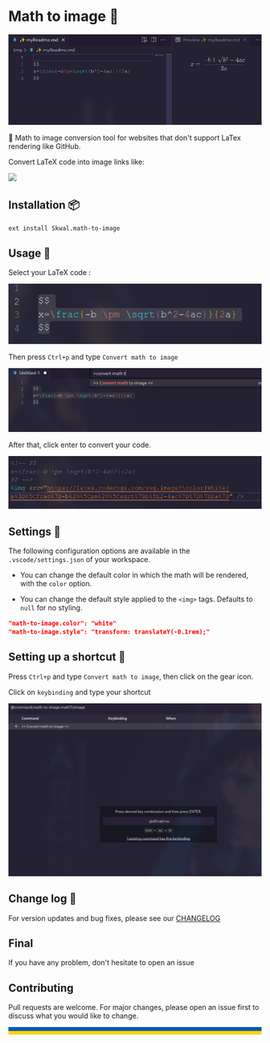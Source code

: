 # Math to image 📏

![demo](https://github.com/SkwalExe/math-to-image/raw/main/images/gif.gif)

📏 Math to image conversion tool for websites that don't support LaTex rendering like GitHub.

Convert LaTeX code into image links like:  
<!-- $x=\frac{-b\pm\sqrt{b^2-4ac}}{2a}$ --> <img src="https://latex.codecogs.com/svg.image?\small%20\color{White}x%3D%5Cfrac%7B-b%5Cpm%5Csqrt%7Bb%5E2-4ac%7D%7D%7B2a%7D" />

## Installation 📦

```shell
ext install Skwal.math-to-image
```

## Usage 📝

Select your LaTeX code :

![Highlight Math](https://github.com/SkwalExe/math-to-image/raw/main/images/1.png)

Then press `Ctrl+p` and type `Convert math to image`

![Select option](https://github.com/SkwalExe/math-to-image/raw/main/images/2.png)

After that, click enter to convert your code.

![Convert](https://github.com/SkwalExe/math-to-image/raw/main/images/3.png)

## Settings 🔧

The following configuration options are available in the `.vscode/settings.json` of your workspace.

- You can change the default color in which the math will be rendered, with the `color` option.

- You can change the default style applied to the `<img>` tags. Defaults to `null` for no styling.

```json
"math-to-image.color": "white"
"math-to-image.style": "transform: translateY(-0.1rem);"
```

## Setting up a shortcut 🔧

Press `Ctrl+p` and type `Convert math to image`, then click on the gear icon.

Click on `keybinding` and type your shortcut

![keybinding](https://github.com/SkwalExe/math-to-image/raw/main/images/4.png)

## Change log 📝

For version updates and bug fixes, please see our [CHANGELOG](CHANGELOG.md)

## Final

If you have any problem, don't hesitate to open an issue

## Contributing

Pull requests are welcome. For major changes, please open an issue first to discuss what you would like to change.

<a href="https://github.com/SkwalExe#ukraine"><img src="https://raw.githubusercontent.com/SkwalExe/SkwalExe/main/ukraine.jpg" width="100%" height="15px" /></a>
